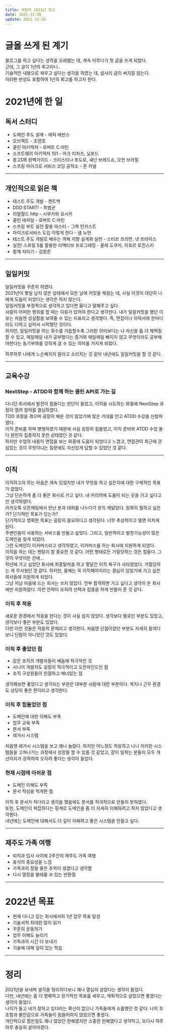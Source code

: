 ```yaml
---
title: 개발자 2021년 회고
date: 2021-12-28
update: 2021-12-28
---
```


# 글을 쓰게 된 계기
블로그를 하고 싶다는 생각을 오래했는 데, 계속 미루다가 첫 글을 쓰게 되었다.  
근데, 그 글이 1년의 회고라니..  
기술적인 내용으로 채우고 싶다는 생각을 하였는 데, 쉽사리 글이 써지질 않는다.  
이러한 반성도 포함하여 1년의 회고를 하고자 한다.

# 2021년에 한 일
## 독서 스터디
- 도메인 주도 설계 - 에릭 에반스
- 오브젝트 - 조영호
- 클린 아키텍처 - 로버트 C.마틴
- 소프트웨어 아키텍처 101 - 마크 리처즈, 닐포드
- 몽고DB 완벽가이드 - 크리스티나 초도로, 섀넌 브레드쇼, 오언 브라질
- 스프링 마이크로 서비스 코딩 공작소 - 존 카넬

---
## 개인적으로 읽은 책
- 테스트 주도 개발 - 켄트백
- DDD START! - 최범균
- 리얼월드 http - 시부카와 요시키
- 클린 애자일 - 로버트 C.마틴
- 스프링 부트 실전 활용 마스터 - 그렉 턴키스트
- 마이크로서비스 도입 이렇게 한다 - 샘 뉴먼
- 테스트 주도 개발로 배우는 객체 지향 설계와 실천 - 스티브 프리먼, 냇 프라이스
- 실전! 스프링 5를 활용한 리액티브 프로그래밍 - 올레 도쿠카, 이호르 로진스키
- 함께 자라기 - 김창준

---
## 일일커밋
일일커밋을 꾸준히 하였다.  
2021년이 몇일 남지 않은 상태에서 모든 날에 커밋을 채웠는 데, 사실 이것이 대단히 나에게 도움이 되었다는 생각은 하지 않는다.  
일일커밋을 부정적으로 생각하고 있다면 옳다고 말해주고 싶다.  
사람이 어떠한 행위를 할 때는 이유가 있어야 한다고 생각한다. 내가 일일커밋을 했던 이유는 처음엔 성실함을 보여줄 수 있는 지표라고 생각했다. 즉, 면접이나 이력서에 한마디라도 더하고 싶어서 시작했던 것이다.  
하지만, 일일커밋을 하는 횟수를 거듭할수록 그러한 의미보다는 나 자신을 좀 더 채찍질 할 수 있고, 매일매일 내가 공부했다는 증거와 매일매일 빠지지 않고 무엇이라도 공부해야한다는 동기부여를 강하게 걸 수 있는 의미를 가지게 되었다.  


하루하루 나에게 느슨해지지 말라고 소리치는 것 같아 내년에도 일일커밋을 할 것 같다.

---
## 교육수강
### NextStep - ATDD와 함께 하는 클린 API로 가는 길
다니던 회사에서 발전이 힘들다는 판단이 들었고, 이직을 시도하는 와중에 NextStep 과정이 열려 참여를 결심하였다.  
TDD 과정을 겪으며 굉장히 배운 것이 많았기에 많은 기대를 안고 ATDD 수강을 신청하였다.  
이직 준비를 하며 병행하였기 때문에 사실 굉장히 힘들었고, 이직 준비와 ATDD 수업 둘다 완전히 집중하지 못한 상태였던 것 같다.  
하지만 수업의 내용이 면접을 보는 와중에 도움이 되었다고 느꼈고, 면접관이 최근에 관심있는 것이 무엇이냐는 질문에도 자신있게 답할 수 있었던 것 같다.

---
## 이직
이직하고자 하는 마음은 계속 있었지만 내가 무엇을 하고 싶은지에 대한 구체적인 목표가 없었다.  
그냥 단순하게 좀 더 좋은 회사로 가고 싶다. 내 커리어에 도움이 되는 곳을 가고 싶다고만 생각하였다.  
카카오톡 오픈채팅에서 만난 분과 대화를 나누다가 문득 깨달았다. 정확히 뭘하고 싶은가? 단기적인 목표가 있는가?  
단기적이고 명확한 목표는 굉장히 중요하다고 생각된다. 너무 추상적이고 멀면 지치게 된다.  
주변인들이 사용하는 서비스를 만들고 싶었다. 그리고, 일반적이고 발전가능성이 많은 도메인을 찾게 되었다.  
그런 도메인이 이커머스라고 생각하였고, 이커머스를 하는 회사에 지원하게 되었다.  
이직을 하는 데는 멘탈이 참 중요한 것 같다. 어떤 형태로든 거절당하는 것은 힘들다. 그것이 무엇이든 간에...  
작년에 가고 싶었던 회사에 최종탈락을 하고 몇달간 이직 욕구가 사라졌었다. 거절당하는 게 무서웠던 것 같다. 하지만, 올해는 꼭 이직해야지라는 결심이 있었기에 가고 싶은 회사들에 지원하게 되었다.  
그냥 저냥 마음에 드는 회사는 쓰지 않았다. 전부 합격하면 가고 싶다고 생각이 든 회사에만 지원하였다. 이런 전략이 오히려 선택과 집중을 하게 만들어 준 것 같다.  

### 이직 후 적응
새로운 환경에서 적응을 한다는 것이 사실 쉽지 않았다. 생각보다 별로인 부분도 있었고, 생각보다 좋은 부분도 있었다.  
다만 이런 것들은 적응의 문제라고 생각한다. 처음엔 단점이었던 부분도 자세히 들여다보니 단점이 아니었던 것도 있었다.  

### 이직 후 좋았던 점
- 같은 조직의 개발자들이 배움에 적극적인 것
- 시니어 개발자도 굉장히 적극적이고 오픈마인드인 점
- 조직 구성원들이 친절하고 매너있는 점

생각해보면 좋았다고 생각되는 부분은 대부분 사람에 대한 부분이다. 복지나 근무 환경도 상당히 좋은 편이라고 생각한다.

### 이직 후 힘들었던 점
- 도메인에 대한 이해도 부족
- 업무 교육 부족
- 문서 부족
- 레거시 시스템

처음엔 레거시 시스템을 보고 꽤나 놀랐다. 하지만 어느정도 적응하고 나니 이러한 시스템들을 고쳐나가는 과정에서 성장을 할 수 있을 것 같았고, 같이 일하는 분들이 모두 개선의지가 강력하여 오히려 좋다는 생각이 들었다.

### 현재 시점에 아쉬운 점
- 도메인 이해도 부족
- 문서 작성을 적게한 점

이직 후 문서가 적다라고 생각을 했음에도 문서를 적극적으로 만들지 못하였다.  
또한, 도메인이 복잡하다는 핑계로 도메인을 좀 더 자세히 이해하려고 하지 않았다고 생각한다.  
내년에는 도메인에 대해서도 더 깊이 이해하고 좋은 시스템을 만들고 싶다.

---
## 제주도 가족 여행
- 퇴직과 입사 사이에 2주간의 제주도 가족 여행
- 휴식의 중요성을 느낌
- 가족과의 정말 좋은 추억이 생겼다고 생각함
- 다시 열정을 불태울 수 있는 반환점

---
# 2022년 목표
- 현재 다니고 있는 회사에서의 1년 업무 목표 달성
- 기술서적 최대한 많이 읽기
- 꾸준히 운동하기
- 업무 이해도 늘리기
- 가족과의 시간 더 보내기
- 기술에 대해 깊이 있는 학습

---
# 정리
2021년을 보내며 생각을 정리하다보니 꽤나 열심히 살았다는 생각이 들었다.  
다만, 내년에는 좀 더 명확하고 장기적인 목표를 세우고, 계획적으로 살았으면 좋겠다는 생각이 들었다.  
나이가 들고 내가 잘하고 있다라는 확신이 없으니 가족들에게 소홀했던 것 같다. 나의 초조함과 불안감으로 가족들이 힘들어하지 않았으면 좋겠다.  
개인적으로 힘든일도 꽤나 많았던 한해였지만 소중한 한해였다고 생각하고, 또다시 하루하루 충실히 살아야겠다.